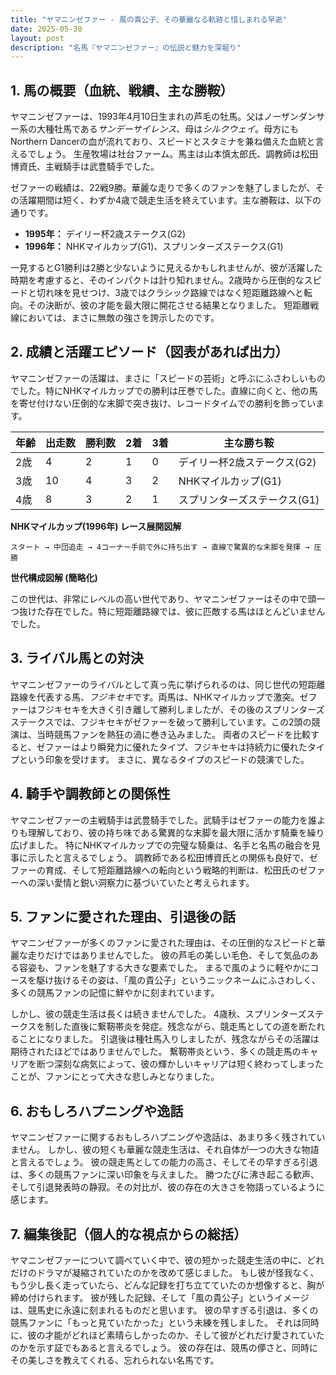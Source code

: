 ```yaml
---
title: "ヤマニンゼファー - 風の貴公子、その華麗なる軌跡と惜しまれる早逝"
date: 2025-05-30
layout: post
description: "名馬『ヤマニンゼファー』の伝説と魅力を深堀り"
---
```


## 1. 馬の概要（血統、戦績、主な勝鞍）

ヤマニンゼファーは、1993年4月10日生まれの芦毛の牡馬。父はノーザンダンサー系の大種牡馬である*サンデーサイレンス*、母は*シルクウェイ*。母方にもNorthern Dancerの血が流れており、スピードとスタミナを兼ね備えた血統と言えるでしょう。  生産牧場は社台ファーム。馬主は山本慎太郎氏、調教師は松田博資氏、主戦騎手は武豊騎手でした。

ゼファーの戦績は、22戦9勝。華麗な走りで多くのファンを魅了しましたが、その活躍期間は短く、わずか4歳で競走生活を終えています。主な勝鞍は、以下の通りです。

* **1995年：**  デイリー杯2歳ステークス(G2)
* **1996年：**  NHKマイルカップ(G1)、スプリンターズステークス(G1)

一見するとG1勝利は2勝と少ないように見えるかもしれませんが、彼が活躍した時期を考慮すると、そのインパクトは計り知れません。2歳時から圧倒的なスピードと切れ味を見せつけ、3歳ではクラシック路線ではなく短距離路線へと転向。その決断が、彼の才能を最大限に開花させる結果となりました。  短距離戦線においては、まさに無敵の強さを誇示したのです。


## 2. 成績と活躍エピソード（図表があれば出力）

ヤマニンゼファーの活躍は、まさに「スピードの芸術」と呼ぶにふさわしいものでした。特にNHKマイルカップでの勝利は圧巻でした。直線に向くと、他の馬を寄せ付けない圧倒的な末脚で突き抜け、レコードタイムでの勝利を飾っています。

| 年齢 | 出走数 | 勝利数 | 2着 | 3着 | 主な勝ち鞍 |
|---|---|---|---|---|---|
| 2歳 | 4 | 2 | 1 | 0 | デイリー杯2歳ステークス(G2) |
| 3歳 | 10 | 4 | 3 | 2 | NHKマイルカップ(G1) |
| 4歳 | 8 | 3 | 2 | 1 | スプリンターズステークス(G1) |

**NHKマイルカップ(1996年) レース展開図解**

```
スタート → 中団追走 → 4コーナー手前で外に持ち出す → 直線で驚異的な末脚を発揮 → 圧勝
```

**世代構成図解 (簡略化)**

この世代は、非常にレベルの高い世代であり、ヤマニンゼファーはその中で頭一つ抜けた存在でした。特に短距離路線では、彼に匹敵する馬はほとんどいませんでした。


## 3. ライバル馬との対決

ヤマニンゼファーのライバルとして真っ先に挙げられるのは、同じ世代の短距離路線を代表する馬、*フジキセキ*です。両馬は、NHKマイルカップで激突。ゼファーはフジキセキを大きく引き離して勝利しましたが、その後のスプリンターズステークスでは、フジキセキがゼファーを破って勝利しています。この2頭の競演は、当時競馬ファンを熱狂の渦に巻き込みました。  両者のスピードを比較すると、ゼファーはより瞬発力に優れたタイプ、フジキセキは持続力に優れたタイプという印象を受けます。  まさに、異なるタイプのスピードの競演でした。


## 4. 騎手や調教師との関係性

ヤマニンゼファーの主戦騎手は武豊騎手でした。武騎手はゼファーの能力を誰よりも理解しており、彼の持ち味である驚異的な末脚を最大限に活かす騎乗を繰り広げました。  特にNHKマイルカップでの完璧な騎乗は、名手と名馬の融合を見事に示したと言えるでしょう。  調教師である松田博資氏との関係も良好で、ゼファーの育成、そして短距離路線への転向という戦略的判断は、松田氏のゼファーへの深い愛情と鋭い洞察力に基づいていたと考えられます。


## 5. ファンに愛された理由、引退後の話

ヤマニンゼファーが多くのファンに愛された理由は、その圧倒的なスピードと華麗な走りだけではありませんでした。  彼の芦毛の美しい毛色、そして気品のある容姿も、ファンを魅了する大きな要素でした。  まるで風のように軽やかにコースを駆け抜けるその姿は、「風の貴公子」というニックネームにふさわしく、多くの競馬ファンの記憶に鮮やかに刻まれています。

しかし、彼の競走生活は長くは続きませんでした。  4歳秋、スプリンターズステークスを制した直後に繋靭帯炎を発症。残念ながら、競走馬としての道を断たれることになりました。  引退後は種牡馬入りしましたが、残念ながらその活躍は期待されたほどではありませんでした。  繋靭帯炎という、多くの競走馬のキャリアを断つ深刻な病気によって、彼の輝かしいキャリアは短く終わってしまったことが、ファンにとって大きな悲しみとなりました。


## 6. おもしろハプニングや逸話

ヤマニンゼファーに関するおもしろハプニングや逸話は、あまり多く残されていません。  しかし、彼の短くも華麗な競走生活は、それ自体が一つの大きな物語と言えるでしょう。  彼の競走馬としての能力の高さ、そしてその早すぎる引退は、多くの競馬ファンに深い印象を与えました。  勝つたびに沸き起こる歓声、そして引退発表時の静寂。その対比が、彼の存在の大きさを物語っているように感じます。


## 7. 編集後記（個人的な視点からの総括）

ヤマニンゼファーについて調べていく中で、彼の短かった競走生活の中に、どれだけのドラマが凝縮されていたのかを改めて感じました。  もし彼が怪我なく、もう少し長く走っていたら、どんな記録を打ち立てていたのか想像すると、胸が締め付けられます。  彼が残した記録、そして「風の貴公子」というイメージは、競馬史に永遠に刻まれるものだと思います。  彼の早すぎる引退は、多くの競馬ファンに「もっと見ていたかった」という未練を残しました。  それは同時に、彼の才能がどれほど素晴らしかったのか、そして彼がどれだけ愛されていたのかを示す証でもあると言えるでしょう。  彼の存在は、競馬の儚さと、同時にその美しさを教えてくれる、忘れられない名馬です。
